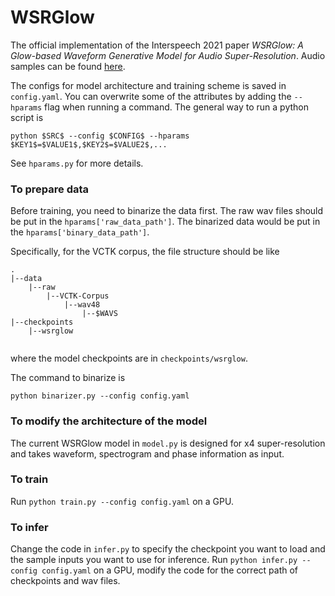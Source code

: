# WSRGlow

The official implementation of the Interspeech 2021 paper *WSRGlow: A Glow-based Waveform Generative Model for Audio Super-Resolution*. Audio samples can be found [here](https://zkx06111.github.io/wsrglow/).

The configs for model architecture and training scheme is saved in `config.yaml`. You can overwrite some of the attributes by adding the `--hparams` flag when running a command. The general way to run a python script is

`python $SRC$ --config $CONFIG$ --hparams $KEY1$=$VALUE1$,$KEY2$=$VALUE2$,...`

See `hparams.py` for more details.

### To prepare data

Before training, you need to binarize the data first. The raw wav files should be put in the `hparams['raw_data_path']`. The binarized data would be put in the `hparams['binary_data_path']`.

Specifically, for the VCTK corpus, the file structure should be like

```
.
|--data
    |--raw
        |--VCTK-Corpus
            |--wav48
                |--$WAVS
|--checkpoints
    |--wsrglow
    
```

where the model checkpoints are in `checkpoints/wsrglow`.

The command to binarize is

`python binarizer.py --config config.yaml`

### To modify the architecture of the model

The current WSRGlow model in `model.py` is designed for x4 super-resolution and takes waveform, spectrogram and phase information as input.

### To train

Run `python train.py --config config.yaml` on a GPU.

### To infer

Change the code in `infer.py` to specify the checkpoint you want to load and the sample inputs you want to use for inference.
Run `python infer.py --config config.yaml` on a GPU, modify the code for the correct path of checkpoints and wav files.
